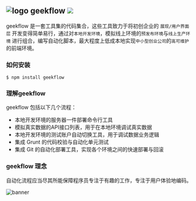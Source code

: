 ![logo](http://ww2.sinaimg.cn/large/61ff0de3gw1e7lgf88hb2j202s00vt8h.jpg) geekflow ![](https://badge.fury.io/js/geekflow.png)
---

geekflow 是一套工具集的代码集合，这些工具致力于将初创企业的 `展现/用户界面层` 开发变得简单易行，通过对`本地开发环境`，模拟线上环境的`预发布环境`与`线上生产环境` 进行组合，编写自动化脚本，最大程度上低成本地实现`中小型创业公司`的`高可维护`的前端环境。

### 如何安装

````
$ npm install geekflow
````

### 理解geekflow

geekflow 包括以下几个流程：

- 本地开发环境的服务器一件部署命令行工具
- 模拟真实数据的API接口列表，用于在本地环境调试真实数据
- 本地开发环境的测试账户自动切换工具，用于调试数据业务逻辑
- 集成 Grunt 的代码校验与自动化单元测试
- 集成 Git 的自动化部署工具，实现各个环境之间的快速部署与回滚

### geekflow 理念

自动化流程应当尽其所能保障程序员专注于有趣的工作，专注于用户体验地编码。

![banner](http://ww1.sinaimg.cn/large/61ff0de3gw1e7lgz448qvj20h80bhgme.jpg)
